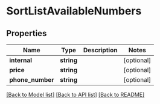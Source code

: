 # SortListAvailableNumbers

## Properties
Name | Type | Description | Notes
------------ | ------------- | ------------- | -------------
**internal** | **string** |  | [optional] 
**price** | **string** |  | [optional] 
**phone_number** | **string** |  | [optional] 

[[Back to Model list]](../README.md#documentation-for-models) [[Back to API list]](../README.md#documentation-for-api-endpoints) [[Back to README]](../README.md)


